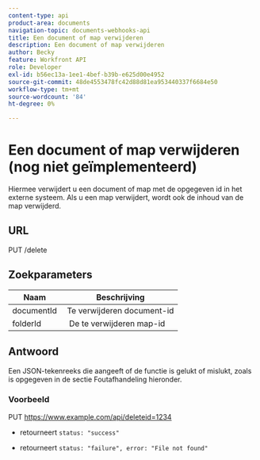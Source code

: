 ```yaml
---
content-type: api
product-area: documents
navigation-topic: documents-webhooks-api
title: Een document of map verwijderen
description: Een document of map verwijderen
author: Becky
feature: Workfront API
role: Developer
exl-id: b56ec13a-1ee1-4bef-b39b-e625d00e4952
source-git-commit: 48de4553478fc42d88d81ea953440337f6684e50
workflow-type: tm+mt
source-wordcount: '84'
ht-degree: 0%

---
```



# Een document of map verwijderen (nog niet geïmplementeerd)

Hiermee verwijdert u een document of map met de opgegeven id in het externe systeem. Als u een map verwijdert, wordt ook de inhoud van de map verwijderd.

## URL

PUT /delete

## Zoekparameters

| Naam  | Beschrijving |
|---|---|
| documentId  | Te verwijderen document-id |
| folderId  |  De te verwijderen map-id |



## Antwoord

Een JSON-tekenreeks die aangeeft of de functie is gelukt of mislukt, zoals is opgegeven in de sectie Foutafhandeling hieronder.

### Voorbeeld

PUT https://www.example.com/api/deleteid=1234
* retourneert `status: "success"`

* retourneert `status: "failure", error: "File not found"`
